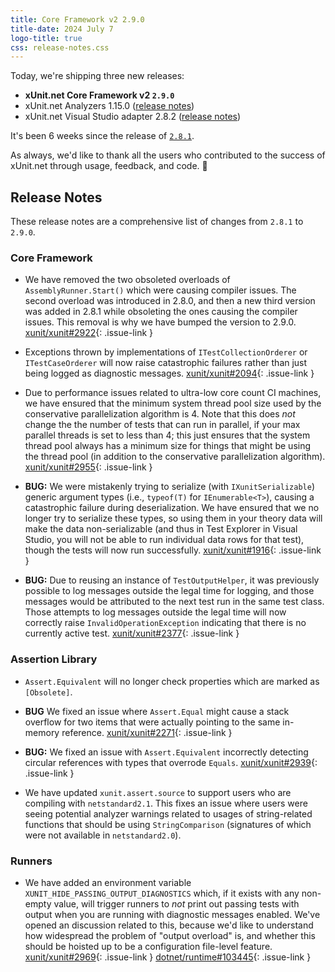 ```yaml
---
title: Core Framework v2 2.9.0
title-date: 2024 July 7
logo-title: true
css: release-notes.css
---
```


Today, we're shipping three new releases:

* **xUnit.net Core Framework v2 `2.9.0`**
* xUnit.net Analyzers 1.15.0 ([release notes](/releases/analyzers/1.15.0))
* xUnit.net Visual Studio adapter 2.8.2 ([release notes](/releases/visualstudio/2.8.2))

It's been 6 weeks since the release of [`2.8.1`](2.8.1).

As always, we'd like to thank all the users who contributed to the success of xUnit.net through usage, feedback, and code. 🎉

## Release Notes

These release notes are a comprehensive list of changes from `2.8.1` to `2.9.0`.

### Core Framework

* We have removed the two obsoleted overloads of `AssemblyRunner.Start()` which were causing compiler issues. The second overload was introduced in 2.8.0, and then a new third version was added in 2.8.1 while obsoleting the ones causing the compiler issues. This removal is why we have bumped the version to 2.9.0. [xunit/xunit#2922](https://github.com/xunit/xunit/issues/2922){: .issue-link }

* Exceptions thrown by implementations of `ITestCollectionOrderer` or `ITestCaseOrderer` will now raise catastrophic failures rather than just being logged as diagnostic messages. [xunit/xunit#2094](https://github.com/xunit/xunit/issues/2094){: .issue-link }

* Due to performance issues related to ultra-low core count CI machines, we have ensured that the minimum system thread pool size used by the conservative parallelization algorithm is 4. Note that this does *not* change the the number of tests that can run in parallel, if your max parallel threads is set to less than 4; this just ensures that the system thread pool always has a minimum size for things that might be using the thread pool (in addition to the conservative parallelization algorithm). [xunit/xunit#2955](https://github.com/xunit/xunit/issues/2955){: .issue-link }

* **BUG:** We were mistakenly trying to serialize (with `IXunitSerializable`) generic argument types (i.e., `typeof(T)` for `IEnumerable<T>`), causing a catastrophic failure during deserialization. We have ensured that we no longer try to serialize these types, so using them in your theory data will make the data non-serializable (and thus in Test Explorer in Visual Studio, you will not be able to run individual data rows for that test), though the tests will now run successfully. [xunit/xunit#1916](https://github.com/xunit/xunit/issues/1916){: .issue-link }

* **BUG:** Due to reusing an instance of `TestOutputHelper`, it was previously possible to log messages outside the legal time for logging, and those messages would be attributed to the next test run in the same test class. Those attempts to log messages outside the legal time will now correctly raise `InvalidOperationException` indicating that there is no currently active test. [xunit/xunit#2377](https://github.com/xunit/xunit/issues/2377){: .issue-link }

### Assertion Library

* `Assert.Equivalent` will no longer check properties which are marked as `[Obsolete]`.

* **BUG** We fixed an issue where `Assert.Equal` might cause a stack overflow for two items that were actually pointing to the same in-memory reference. [xunit/xunit#2271](https://github.com/xunit/xunit/issues/2271){: .issue-link }

* **BUG:** We fixed an issue with `Assert.Equivalent` incorrectly detecting circular references with types that overrode `Equals`. [xunit/xunit#2939](https://github.com/xunit/xunit/issues/2939){: .issue-link }

* We have updated `xunit.assert.source` to support users who are compiling with `netstandard2.1`. This fixes an issue where users were seeing potential analyzer warnings related to usages of string-related functions that should be using `StringComparison` (signatures of which were not available in `netstandard2.0`).

### Runners

* We have added an environment variable `XUNIT_HIDE_PASSING_OUTPUT_DIAGNOSTICS` which, if it exists with any non-empty value, will trigger runners to *not* print out passing tests with output when you are running with diagnostic messages enabled. We've opened an discussion related to this, because we'd like to understand how widespread the problem of "output overload" is, and whether this should be hoisted up to be a configuration file-level feature. [xunit/xunit#2969](https://github.com/xunit/xunit/discussions/2969){: .issue-link } [dotnet/runtime#103445](https://github.com/dotnet/runtime/issues/103445){: .issue-link }

